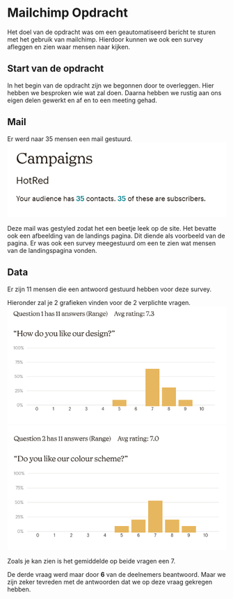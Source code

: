 # Mailchimp Opdracht

Het doel van de opdracht was om een geautomatiseerd bericht te sturen met het gebruik van mailchimp. Hierdoor kunnen we ook een survey afleggen en zien waar mensen naar kijken.

## Start van de opdracht

In het begin van de opdracht zijn we begonnen door te overleggen. Hier hebben we besproken wie wat zal doen. Daarna hebben we rustig aan ons eigen delen gewerkt en af en to een meeting gehad. 

<!-- ![image](https://i.picsum.photos/id/1006/200/300.jpg?hmac=8H_lylM_UA6ot7bOUTm-ZzZkGKHmdjC-QU4yB3Xo5aQ) -->

## Mail

Er werd naar 35 mensen een mail gestuurd.
![participants](participants.png)

Deze mail was gestyled zodat het een beetje leek op de site. Het bevatte ook een afbeelding van de landings pagina. Dit diende als voorbeeld van de pagina.
Er was ook een survey meegestuurd om een te zien wat mensen van de landingspagina vonden.

## Data

Er zijn 11 mensen die een antwoord gestuurd hebben voor deze survey.

Hieronder zal je 2 grafieken vinden voor de 2 verplichte vragen.
![graph question 1](graph-1.png)
![graph question 2](graph-2.png)

Zoals je kan zien is het gemiddelde op beide vragen een 7.

De derde vraag werd maar door **6** van de deelnemers beantwoord. Maar we zijn zeker tevreden met de antwoorden dat we op deze vraag gekregen hebben.
